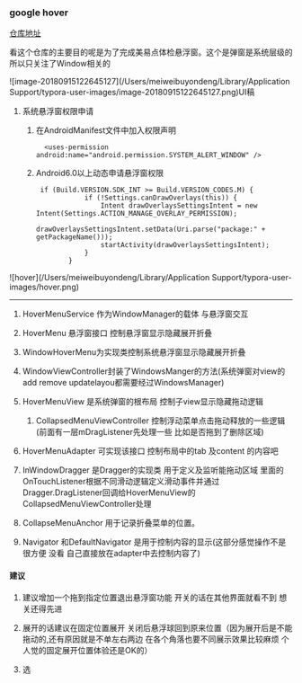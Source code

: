 ### google hover

[仓库地址](https://github.com/google/hover)

看这个仓库的主要目的呢是为了完成美易点体检悬浮窗。这个是弹窗是系统层级的所以只关注了Window相关的 

![image-20180915122645127](/Users/meiweibuyondeng/Library/Application Support/typora-user-images/image-20180915122645127.png)UI稿



1. 系统悬浮窗权限申请

      1. 在AndroidManifest文件中加入权限声明

          ```
            <uses-permission android:name="android.permission.SYSTEM_ALERT_WINDOW" />
          ```

      2. Android6.0以上动态申请悬浮窗权限

         ```
          if (Build.VERSION.SDK_INT >= Build.VERSION_CODES.M) {
                     if (!Settings.canDrawOverlays(this)) {
                         Intent drawOverlaysSettingsIntent = new Intent(Settings.ACTION_MANAGE_OVERLAY_PERMISSION);
                         drawOverlaysSettingsIntent.setData(Uri.parse("package:" + getPackageName()));
                         startActivity(drawOverlaysSettingsIntent);
                     }
                 }
         ```

![hover](/Users/meiweibuyondeng/Library/Application Support/typora-user-images/hover.png)



***

1. HoverMenuService 作为WindowManager的载体 与悬浮窗交互

2. HoverMenu 悬浮窗接口 控制悬浮窗显示隐藏展开折叠

3. WindowHoverMenu为实现类控制系统悬浮窗显示隐藏展开折叠

4. WindowViewController封装了WindowsManger的方法(系统弹窗对view的add remove      updatelayou都需要经过WindowsManager)

5. HoverMenuView 是系统弹窗的根布局 控制子view显示隐藏拖动逻辑

   1.  CollapsedMenuViewController 控制浮动菜单点击拖动释放的一些逻辑(前面有一层mDragListener先处理一些 比如是否拖到了删除区域)
     

6. HoverMenuAdapter 可实现该接口 控制布局中的tab 及content 的内容吧 

7. InWindowDragger 是Dragger的实现类 用于定义及监听能拖动区域 里面的OnTouchListener根据不同滑动逻辑定义滑动事件并通过Dragger.DragListener回调给HoverMenuView的CollapsedMenuViewController处理

8. CollapseMenuAnchor 用于记录折叠菜单的位置。

9. Navigator 和DefaultNavigator 是用于控制内容的显示(这部分感觉操作不是很方便 没看 自己直接放在adapter中去控制内容了)



#### 建议

1. 建议增加一个拖到指定位置退出悬浮窗功能 开关的话在其他界面就看不到 想关还得先进
2. 展开的话建议在固定位置展开 关闭后悬浮球回到原来位置（因为展开后是不能拖动的,还有原因就是不单左右两边 在各个角落也要不同展示效果比较麻烦 个人觉的固定展开位置体验还是OK的）

1. 选

